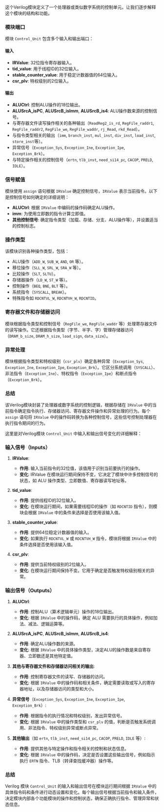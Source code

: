 这个Verilog模块定义了一个处理器或类似数字系统的控制单元。让我们逐步解释这个模块的结构和功能。

### 模块端口
模块 `Control_Unit` 包含多个输入和输出端口：

#### 输入
- **IRValue**: 32位指令寄存器输入。
- **tid_value**: 用于线程ID的32位输入。
- **stable_counter_value**: 用于稳定计数器值的64位输入。
- **csr_plv**: 特权级别的2位输入。

#### 输出
- **ALUCtrl**: 控制ALU操作的18位输出。
- **ALUSrcA_isPC**, **ALUSrcB_isImm**, **ALUSrcB_is4**: ALU操作数来源的控制信号。
- 与寄存器文件读写操作相关的各种输出（`ReadReg2_is_rd`, `RegFile_raddr1`, `RegFile_raddr2`, `RegFile_we`, `RegFile_waddr`, `rj_Read`, `rkd_Read`）。
- 与指令类型相关的输出（`imm`, `branch_inst`, `mul_inst`, `div_inst`, `load_inst`, `store_inst`等）。
- 异常信号（`Exception_Sys`, `Exception_Ine`, `Exception_Ipe`, `Exception_Brk`）。
- 与特定操作相关的控制信号（`ertn`, `tlb_inst`, `need_si14_pc`, `CACOP`, `PRELD`, `IDLE`）。

### 信号赋值
模块使用 `assign` 语句根据 `IRValue` 确定控制信号，`IRValue` 表示当前指令。以下是控制信号如何确定的详细说明：

- **ALUCtrl**: 根据 `IRValue` 中编码的操作码确定ALU操作。
- **imm**: 为使用立即数的指令计算立即值。
- **其他控制信号**: 确定指令类型（加载、存储、分支、ALU操作等），并设置适当的控制标志。

### 操作类型
该模块识别各种操作类型，包括：
- ALU操作（`ADD_W`, `SUB_W`, `AND`, `OR` 等）。
- 移位操作（`SLL_W`, `SRL_W`, `SRA_W` 等）。
- 比较操作（`SLT`, `SLTU`）。
- 存储器操作（`LD_W`, `ST_W` 等）。
- 控制操作（`BEQ`, `BNE`, `BLT` 等）。
- 系统指令（`SYSCALL`, `BREAK`）。
- 特殊指令如 `RDCNTVL_W`, `RDCNTVH_W`, `RDCNTID`。

### 寄存器文件和存储器访问
模块根据指令类型和控制信号（`RegFile_we`, `RegFile_waddr` 等）处理寄存器文件的读写操作。它还根据指令类型（字节、半字、字）管理存储器访问（`DRAM_b_size`, `DRAM_h_size`, `load_sign`, `data_size`）。

### 异常处理
模块根据指令类型和特权级别（`csr_plv`）确定各种异常（`Exception_Sys`, `Exception_Ine`, `Exception_Ipe`, `Exception_Brk`）。它区分系统调用（`SYSCALL`）、非法指令（`Exception_Ine`）、特权指令（`Exception_Ipe`）和断点指令（`Exception_Brk`）。

### 总结
该Verilog模块封装了处理器或数字系统的控制逻辑，根据存储在 `IRValue` 中的当前指令确定指令执行、存储器访问、寄存器文件操作和异常处理的行为。每个 `assign` 语句将 `IRValue` 中的操作码转换为各种控制信号，这些信号控制处理器在执行指令期间的行为。





这里是对Verilog模块 `Control_Unit` 中输入和输出信号变化的详细解释：

### 输入信号（Inputs）

1. **IRValue**: 
   - **作用**: 输入当前指令的32位值，该值用于识别当前要执行的操作。
   - **变化**: IRValue 在模块运行期间保持不变，它决定了模块中许多控制信号的状态，如 ALU 操作类型、立即数值、寄存器读写地址等。

2. **tid_value**:
   - **作用**: 提供线程ID的32位输入。
   - **变化**: 在模块运行期间，如果需要线程ID的操作（如 `RDCNTID` 指令），则模块会根据 `IRValue` 中的条件来选择是否使用该输入值。

3. **stable_counter_value**:
   - **作用**: 提供64位稳定计数器值的输入。
   - **变化**: 如果执行 `RDCNTVL_W` 或 `RDCNTVH_W` 指令，模块将根据 `IRValue` 中的条件选择是否使用该输入值。

4. **csr_plv**:
   - **作用**: 提供当前特权级别的2位输入。
   - **变化**: 在模块运行期间保持不变。它用于确定是否触发特权级别相关的异常。

### 输出信号（Outputs）

1. **ALUCtrl**:
   - **作用**: 控制ALU（算术逻辑单元）操作的18位输出。
   - **变化**: 根据 `IRValue` 中的操作码，确定 ALU 需要执行的具体操作，例如加法、减法、逻辑运算等。

2. **ALUSrcA_isPC**, **ALUSrcB_isImm**, **ALUSrcB_is4**:
   - **作用**: 确定ALU操作数的来源。
   - **变化**: 根据 `IRValue` 中的具体操作类型，决定ALU的操作数是来自寄存器、立即数还是其他特定值。

3. **其他与寄存器文件和存储器访问相关的输出**:
   - **作用**: 控制寄存器文件的读写、存储器的访问。
   - **变化**: 根据 `IRValue` 中的操作码和相关条件，确定需要读取或写入的寄存器地址，以及存储器访问的类型和大小。

4. **异常信号**（`Exception_Sys`, `Exception_Ine`, `Exception_Ipe`, `Exception_Brk`）:
   - **作用**: 根据指令的执行情况和特权级别，发出异常信号。
   - **变化**: 根据 `IRValue` 中的操作类型和 `csr_plv` 的值，判断是否触发系统调用、非法指令、特权级别异常或断点异常。

5. **其他输出**（如 `ertn`, `tlb_inst`, `need_si14_pc`, `CACOP`, `PRELD`, `IDLE` 等）:
   - **作用**: 提供其他与特定操作和指令相关的控制和状态信息。
   - **变化**: 根据 `IRValue` 中的操作码，决定是否设置这些输出信号，例如指示执行 `ERTN` 指令、TLB（转译查找缓冲器）操作等。

### 总结
Verilog 模块 `Control_Unit` 的输入和输出信号在模块运行期间根据 `IRValue` 中的具体指令码和条件进行动态设置和变化。每个输出信号根据当前指令和输入条件，决定模块内部各个功能模块的操作和控制状态，确保正确执行指令、管理异常和状态信息。







